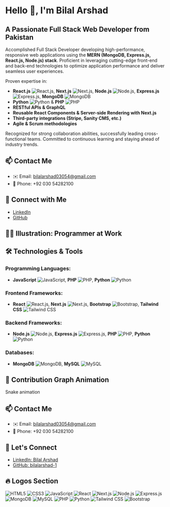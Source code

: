 # Hello 👋, I'm Bilal Arshad

## A Passionate Full Stack Web Developer from Pakistan

Accomplished Full Stack Developer developing high-performance, responsive web applications using the **MERN (MongoDB, Express.js, React.js, Node.js) stack**. Proficient in leveraging cutting-edge front-end and back-end technologies to optimize application performance and deliver seamless user experiences.

Proven expertise in:
- **React.js** ![React.js](https://upload.wikimedia.org/wikipedia/commons/a/a7/React-icon.svg), **Next.js** ![Next.js](https://upload.wikimedia.org/wikipedia/commons/8/8e/Nextjs-logo.svg), **Node.js** ![Node.js](https://upload.wikimedia.org/wikipedia/commons/d/d9/Node.js_logo.svg), **Express.js** ![Express.js](https://upload.wikimedia.org/wikipedia/commons/6/64/Expressjs.png), **MongoDB** ![MongoDB](https://upload.wikimedia.org/wikipedia/en/4/45/MongoDB-Logo.svg)
- **Python** ![Python](https://upload.wikimedia.org/wikipedia/commons/c/c3/Python-logo-notext.svg) & **PHP** ![PHP](https://upload.wikimedia.org/wikipedia/commons/2/27/PHP-logo.svg)
- **RESTful APIs & GraphQL**
- **Reusable React Components & Server-side Rendering with Next.js**
- **Third-party integrations (Stripe, Sanity CMS, etc.)**
- **Agile & Scrum methodologies**

Recognized for strong collaboration abilities, successfully leading cross-functional teams. Committed to continuous learning and staying ahead of industry trends.



## 📫 Contact Me
- ✉️ Email: [bilalarshad03054@gmail.com](mailto:bilalarshad03054@gmail.com)
- 📱 Phone: +92 030 54282100

## 📲 Connect with Me
- [LinkedIn](www.linkedin.com/in/bilal-arshad-1b0972292)
- [GitHub](https://github.com/bilalarshad-1/bilalarshad-1)

## 👨‍💻 Illustration: Programmer at Work

## 🛠 Technologies & Tools

### Programming Languages:
- **JavaScript** ![JavaScript](https://upload.wikimedia.org/wikipedia/commons/6/6a/JavaScript-logo.png), **PHP** ![PHP](https://upload.wikimedia.org/wikipedia/commons/2/27/PHP-logo.svg), **Python** ![Python](https://upload.wikimedia.org/wikipedia/commons/c/c3/Python-logo-notext.svg)

### Frontend Frameworks:
- **React** ![React.js](https://upload.wikimedia.org/wikipedia/commons/a/a7/React-icon.svg), **Next.js** ![Next.js](https://upload.wikimedia.org/wikipedia/commons/8/8e/Nextjs-logo.svg), **Bootstrap** ![Bootstrap](https://upload.wikimedia.org/wikipedia/commons/b/b2/Bootstrap_logo.svg), **Tailwind CSS** ![Tailwind CSS](https://upload.wikimedia.org/wikipedia/commons/d/d5/Tailwind_CSS_Logo.svg)

### Backend Frameworks:
- **Node.js** ![Node.js](https://upload.wikimedia.org/wikipedia/commons/d/d9/Node.js_logo.svg), **Express.js** ![Express.js](https://upload.wikimedia.org/wikipedia/commons/6/64/Expressjs.png), **PHP** ![PHP](https://upload.wikimedia.org/wikipedia/commons/2/27/PHP-logo.svg), **Python** ![Python](https://upload.wikimedia.org/wikipedia/commons/c/c3/Python-logo-notext.svg)

### Databases:
- **MongoDB** ![MongoDB](https://upload.wikimedia.org/wikipedia/en/4/45/MongoDB-Logo.svg), **MySQL** ![MySQL](https://upload.wikimedia.org/wikipedia/en/thumb/d/dd/MySQL_logo.svg/1200px-MySQL_logo.svg.png)

## 🐍 Contribution Graph Animation
Snake animation

## 📫 Contact Me

- ✉️ Email: [bilalarshad03054@gmail.com](mailto:bilalarshad03054@gmail.com)
- 📱 Phone: +92 030 54282100

## 📲 Let's Connect
- [LinkedIn: Bilal Arshad](#)
- [GitHub: bilalarshad-1](#)

## 🔥 Logos Section
![HTML5](https://upload.wikimedia.org/wikipedia/commons/3/38/HTML5_Badge.svg)
![CSS3](https://upload.wikimedia.org/wikipedia/commons/6/62/CSS3_logo.svg)
![JavaScript](https://upload.wikimedia.org/wikipedia/commons/6/6a/JavaScript-logo.png)
![React](https://upload.wikimedia.org/wikipedia/commons/a/a7/React-icon.svg)
![Next.js](https://upload.wikimedia.org/wikipedia/commons/8/8e/Nextjs-logo.svg)
![Node.js](https://upload.wikimedia.org/wikipedia/commons/d/d9/Node.js_logo.svg)
![Express.js](https://upload.wikimedia.org/wikipedia/commons/6/64/Expressjs.png)
![MongoDB](https://upload.wikimedia.org/wikipedia/en/4/45/MongoDB-Logo.svg)
![MySQL](https://upload.wikimedia.org/wikipedia/en/thumb/d/dd/MySQL_logo.svg/1200px-MySQL_logo.svg.png)
![PHP](https://upload.wikimedia.org/wikipedia/commons/2/27/PHP-logo.svg)
![Python](https://upload.wikimedia.org/wikipedia/commons/c/c3/Python-logo-notext.svg)
![Tailwind CSS](https://upload.wikimedia.org/wikipedia/commons/d/d5/Tailwind_CSS_Logo.svg)
![Bootstrap](https://upload.wikimedia.org/wikipedia/commons/b/b2/Bootstrap_logo.svg)


